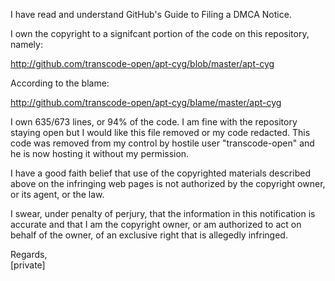 I have read and understand GitHub's Guide to Filing a DMCA Notice.

I own the copyright to a signifcant portion of the code on this
repository, namely:

http://github.com/transcode-open/apt-cyg/blob/master/apt-cyg

According to the blame:

http://github.com/transcode-open/apt-cyg/blame/master/apt-cyg

I own 635/673 lines, or 94% of the code. I am fine with the repository
staying open but I would like this file removed or my code redacted.
This code was removed from my control by hostile user "transcode-open"
and he is now hosting it without my permission.

I have a good faith belief that use of the copyrighted materials
described above on the infringing web pages is not authorized by the
copyright owner, or its agent, or the law.

I swear, under penalty of perjury, that the information in this
notification is accurate and that I am the copyright owner, or am
authorized to act on behalf of the owner, of an exclusive right that
is allegedly infringed.

Regards,  
[private]
